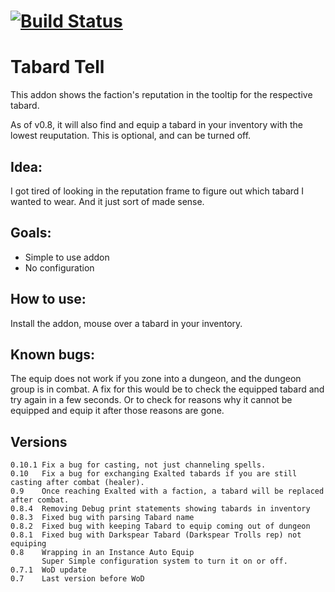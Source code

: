[![Build Status](https://travis-ci.org/opussf/TabardTell.svg?branch=master)](https://travis-ci.org/opussf/TabardTell)
=====

Tabard Tell
=====

This addon shows the faction's reputation in the tooltip for the respective tabard.

As of v0.8, it will also find and equip a tabard in your inventory with the lowest reuputation.
This is optional, and can be turned off.

## Idea:
I got tired of looking in the reputation frame to figure out which tabard I wanted to wear.
And it just sort of made sense.

## Goals:
* Simple to use addon
* No configuration

## How to use:
Install the addon, mouse over a tabard in your inventory.

## Known bugs:
The equip does not work if you zone into a dungeon, and the dungeon group is in combat.
A fix for this would be to check the equipped tabard and try again in a few seconds.
Or to check for reasons why it cannot be equipped and equip it after those reasons are gone.

## Versions
```
0.10.1 Fix a bug for casting, not just channeling spells.
0.10   Fix a bug for exchanging Exalted tabards if you are still casting after combat (healer).
0.9    Once reaching Exalted with a faction, a tabard will be replaced after combat.
0.8.4  Removing Debug print statements showing tabards in inventory
0.8.3  Fixed bug with parsing Tabard name
0.8.2  Fixed bug with keeping Tabard to equip coming out of dungeon
0.8.1  Fixed bug with Darkspear Tabard (Darkspear Trolls rep) not equiping
0.8    Wrapping in an Instance Auto Equip
       Super Simple configuration system to turn it on or off.
0.7.1  WoD update
0.7    Last version before WoD
